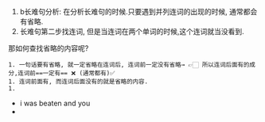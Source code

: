 1.   b长难句分析: 在分析长难句的时候.只要遇到并列连词的出现的时候, 通常都会有省略.
2.   长难句第二步找连词, 但是当连词在两个单词的时候,这个连词就当没看到.

那如何查找省略的内容呢? 

	1. 一句话要有省略, 就一定省略在连词后, 连词前一定没有省略→ 👉🏻 所以连词后面有的成分,连词前==一定有== ❌ (通常都有)✅
	1. 连词前面有, 而连词后面没有的就是省略的内容.
	1. 

*   i was beaten and you   
*   